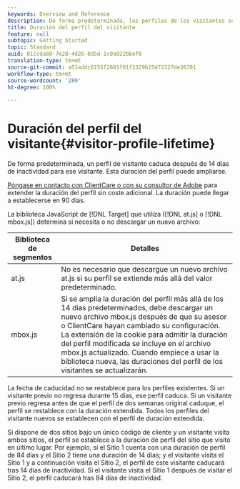 ```yaml
---
keywords: Overview and Reference
description: De forma predeterminada, los perfiles de los visitantes se almacenan durante 14 días. Esta duración del perfil puede ampliarse.
title: Duración del perfil del visitante
feature: null
subtopic: Getting Started
topic: Standard
uuid: 01ccda60-7e28-4d26-8d5d-1c0a022bbef0
translation-type: tm+mt
source-git-commit: a51addc6155f2681f01f2329b25d72327de36701
workflow-type: tm+mt
source-wordcount: '289'
ht-degree: 100%

---
```



# Duración del perfil del visitante{#visitor-profile-lifetime}

De forma predeterminada, un perfil de visitante caduca después de 14 días de inactividad para ese visitante. Esta duración del perfil puede ampliarse.

[Póngase en contacto con ClientCare o con su consultor de Adobe](../../cmp-resources-and-contact-information.md#reference_ACA3391A00EF467B87930A450050077C) para extender la duración del perfil sin coste adicional. La duración puede llegar a establecerse en 90 días.

La biblioteca JavaScript de [!DNL Target] que utiliza ([!DNL at.js] o [!DNL mbox.js]) determina si necesita o no descargar un nuevo archivo:

| Biblioteca de segmentos | Detalles |
|--- |--- |
| at.js | No es necesario que descargue un nuevo archivo at.js si su perfil se extiende más allá del valor predeterminado. |
| mbox.js | Si se amplía la duración del perfil más allá de los 14 días predeterminados, debe descargar un nuevo archivo mbox.js después de que su asesor o ClientCare hayan cambiado su configuración. La extensión de la cookie para admitir la duración del perfil modificada se incluye en el archivo mbox.js actualizado. Cuando empiece a usar la biblioteca nueva, las duraciones del perfil de los visitantes se actualizarán. |

La fecha de caducidad no se restablece para los perfiles existentes. Si un visitante previo no regresa durante 15 días, ese perfil caduca. Si un visitante previo regresa antes de que el perfil de dos semanas original caduque, el perfil se restablece con la duración extendida. Todos los perfiles del visitante nuevos se establecen con el perfil de duración extendida.

Si dispone de dos sitios bajo un único código de cliente y un visitante visita ambos sitios, el perfil se establece a la duración de perfil del sitio que visitó en último lugar. Por ejemplo, si el Sitio 1 cuenta con una duración de perfil de 84 días y el Sitio 2 tiene una duración de 14 días; y el visitante visita el Sitio 1 y a continuación visita el Sitio 2, el perfil de este visitante caducará tras 14 días de inactividad. Si el visitante visita el Sitio 1 después de visitar el Sitio 2, el perfil caducará tras 84 días de inactividad.
